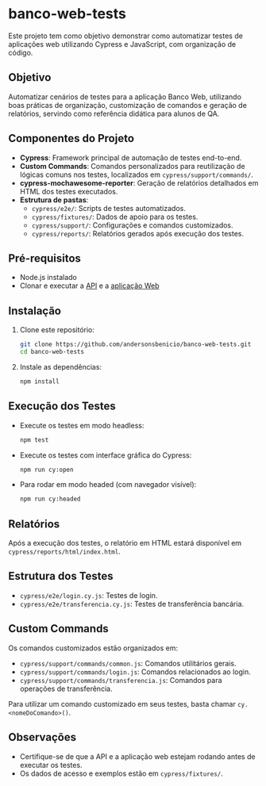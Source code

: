 # banco-web-tests

Este projeto tem como objetivo demonstrar como automatizar testes de aplicações web utilizando Cypress e JavaScript, com organização de código.

## Objetivo

Automatizar cenários de testes para a aplicação Banco Web, utilizando boas práticas de organização, customização de comandos e geração de relatórios, servindo como referência didática para alunos de QA.

## Componentes do Projeto

- **Cypress**: Framework principal de automação de testes end-to-end.
- **Custom Commands**: Comandos personalizados para reutilização de lógicas comuns nos testes, localizados em `cypress/support/commands/`.
- **cypress-mochawesome-reporter**: Geração de relatórios detalhados em HTML dos testes executados.
- **Estrutura de pastas**:
  - `cypress/e2e/`: Scripts de testes automatizados.
  - `cypress/fixtures/`: Dados de apoio para os testes.
  - `cypress/support/`: Configurações e comandos customizados.
  - `cypress/reports/`: Relatórios gerados após execução dos testes.

## Pré-requisitos

- Node.js instalado
- Clonar e executar a [API](https://github.com/juliodelimas/banco-api) e a [aplicação Web](https://github.com/juliodelimas/banco-web)

## Instalação

1. Clone este repositório:
   ```bash
   git clone https://github.com/andersonsbenicio/banco-web-tests.git
   cd banco-web-tests
   ```
2. Instale as dependências:
   ```bash
   npm install
   ```

## Execução dos Testes

- Execute os testes em modo headless:
  ```bash
  npm test
  ```
- Execute os testes com interface gráfica do Cypress:
  ```bash
  npm run cy:open
  ```
- Para rodar em modo headed (com navegador visível):
  ```bash
  npm run cy:headed
  ```

## Relatórios

Após a execução dos testes, o relatório em HTML estará disponível em `cypress/reports/html/index.html`.

## Estrutura dos Testes

- `cypress/e2e/login.cy.js`: Testes de login.
- `cypress/e2e/transferencia.cy.js`: Testes de transferência bancária.

## Custom Commands

Os comandos customizados estão organizados em:

- `cypress/support/commands/common.js`: Comandos utilitários gerais.
- `cypress/support/commands/login.js`: Comandos relacionados ao login.
- `cypress/support/commands/transferencia.js`: Comandos para operações de transferência.

Para utilizar um comando customizado em seus testes, basta chamar `cy.<nomeDoComando>()`.

## Observações

- Certifique-se de que a API e a aplicação web estejam rodando antes de executar os testes.
- Os dados de acesso e exemplos estão em `cypress/fixtures/`.
